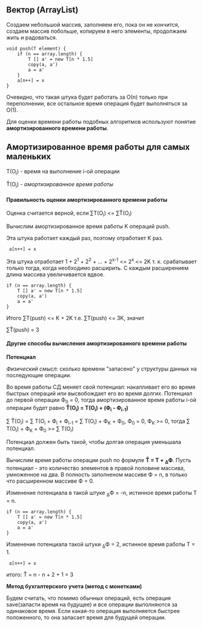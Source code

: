 ## Вектор (ArrayList)

Создаем небольшой массив, заполняем его, пока он не кончится, создаем массив побольше, копируем в него элементы, продолжаем жить и радоваться.

```
void push(T element) {
    if (n == array.length) {
        T [] a' = new T[n * 1.5]
        copy(a, a') 
        a = a'
    }   
    a[n++] = x
}
```
Очевидно, что такая штука будет работать за О(n) только при переполнении, все остальное время операция будет выполняться за О(1).

Для оценки времени работы подобных алгоритмов используют понятие __амортизированного времени работы__.

## Амортизированное время работы для самых маленьких

T(О<sub>i</sub>) - время на выполнение i-ой операции

Ť(О<sub>i</sub>) - _амортизированное время работы_

#### Правильность оценки амортизированного времени работы

Оценка считается верной, если ∑T(О<sub>i</sub>) <= ∑Ť(О<sub>i</sub>)

Вычислим амортизированное время работы K операций push. 

Эта штука работает каждый раз, поэтому отработает K раз.
```
 a[n++] = x 
```

Эта штука отработает 1 + 2<sup>1</sup> + 2<sup>2</sup> + ... + 2<sup>x-1</sup> <=  2<sup>x</sup> <= 2K т. к. срабатывает только тогда, когда необходимо расширить. С каждым расширением длина массива увеличивается вдвое.

```
if (n == array.length) {
    T [] a' = new T[n * 1.5]
    copy(a, a') 
    a = a'
}   
```

Итого ∑T(push) <= K + 2K т.е. ∑T(push) <= 3K, значит

∑Ť(push) = 3


#### Другие способы вычисления амортизированного времени работы

__Потенциал__ 

_Физический смысл_: сколько времени "запасено" у структуры данных на последующие операции.

Во время работы СД меняет свой потенциал: накапливает его во время быстрых операций или высвобождает его во время долгих. Потенциал до первой операции Ф<sub>0</sub> = 0, тогда амортизированное время работы i-ой операции будет равно **Ť(O<sub>i</sub>) = T(O<sub>i</sub>) + (Ф<sub>i</sub> - Ф<sub>i-1</sub>)**

∑ Ť(O<sub>i</sub>) = ∑ T(O<sub>i</sub> + Ф<sub>i</sub> + Ф<sub>i-1</sub> = ∑ T(O<sub>i</sub>) + Ф<sub>K</sub> + Ф<sub>0</sub>, Ф<sub>0</sub> = 0, Ф<sub>К</sub> >= 0, тогда ∑ T(O<sub>i</sub>) + Ф<sub>K</sub> + Ф<sub>0</sub> >= ∑ T(O<sub>i</sub>)

Потенциал должен быть такой, чтобы долгая операция уменьшала потенциал.

Вычислим время работы операции push по формуле **Ť = T + <sub>Δ</sub>Ф**. Пусть потенциал - это количество элементов в правой половине массива, умноженное на два. В полность заполненом массиве Ф = n, в только что расширенном массиве Ф = 0.

Изменение потенциала в такой штуке <sub>Δ</sub>Ф = -n, истинное время работы T = n.

```
if (n == array.length) {
    T [] a' = new T[n * 1.5]
    copy(a, a') 
    a = a'
}   
```

Изменение потенциала такой штуки <sub>Δ</sub>Ф = 2, истинное время работы T = 1.
```
 a[n++] = x 
```
итого: Ť = n - n + 2 + 1 = 3

__Метод бухгалтерского учета (метод с монетками)__

Будем считать, что помимо обычных операций, есть операция save(запасти время на будущее) и все операции выполняются за одинаковое время. Если какая-то операция выполняется быстрее положенного, то она запасает время для будущей операции.